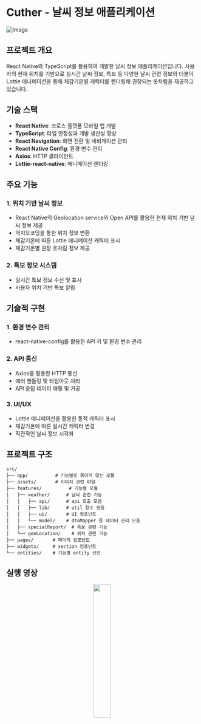 # Cuther - 날씨 정보 애플리케이션

![Image](https://github.com/user-attachments/assets/55b423cb-5ced-4a09-bcee-3a697681ed42)

## 프로젝트 개요

React Native와 TypeScript를 활용하여 개발한 날씨 정보 애플리케이션입니다. 사용자의 현재 위치를 기반으로 실시간 날씨 정보, 특보 등 다양한 날씨 관련 정보와 더불어 Lottie 애니메이션을 통해 체감기온별 캐릭터를 렌더링해 권장되는 옷차림을 제공하고 있습니다.

## 기술 스택

- **React Native**: 크로스 플랫폼 모바일 앱 개발
- **TypeScript**: 타입 안정성과 개발 생산성 향상
- **React Navigation**: 화면 전환 및 네비게이션 관리
- **React Native Config**: 환경 변수 관리
- **Axios**: HTTP 클라이언트
- **Lottie-react-native**: 애니메이션 렌더링

## 주요 기능

### 1. 위치 기반 날씨 정보

- React Native의 Geolocation service와 Open API를 활용한 현재 위치 기반 날씨 정보 제공
- 역지오코딩을 통한 위치 정보 변환
- 체감기온에 따른 Lottie 애니메이션 캐릭터 표시
- 체감기온별 권장 옷차림 정보 제공

### 2. 특보 정보 시스템

- 실시간 특보 정보 수신 및 표시
- 사용자 위치 기반 특보 알림

## 기술적 구현

### 1. 환경 변수 관리

- react-native-config를 활용한 API 키 및 환경 변수 관리

### 2. API 통신

- Axios를 활용한 HTTP 통신
- 에러 핸들링 및 타임아웃 처리
- API 응답 데이터 매핑 및 가공

### 3. UI/UX

- Lottie 애니메이션을 활용한 동적 캐릭터 표시
- 체감기온에 따른 실시간 캐릭터 변경
- 직관적인 날씨 정보 시각화

## 프로젝트 구조

```
src/
├── app/          # 기능별로 묶이지 않는 모듈
├── assets/       # 이미지 관련 파일
├── features/          # 기능별 모듈
│   ├── weather/      # 날씨 관련 기능
│   │   ├── api/      # api 호출 모음
│   │   ├── lib/      # util 함수 모음
│   │   ├── ui/       # UI 컴포넌트
│   │   └── model/    # dtoMapper 등 데이터 관리 모음
│   ├── specialReport/  # 특보 관련 기능
│   └── geoLocation/    # 위치 관련 기능
├── pages/       # 페이지 컴포넌트
├── widgets/     # section 컴포넌트
└── entities/    # 기능별 entity 선언
```

## 실행 영상

<p align="center">
  <img src="https://github.com/user-attachments/assets/57aaa5a5-ffef-47a2-92ff-b99fdd038370" width="30%" />
</p>
